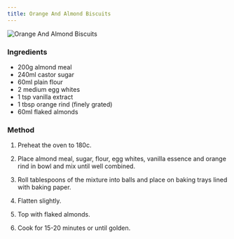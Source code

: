 ```yaml
---
title: Orange And Almond Biscuits
---
```


![Orange And Almond Biscuits](https://msb.me.uk/resources/https://www.afamilyfeast.com/wp-content/uploads/2020/05/Italian-Almond-Orange-Cookies-3-730x487.jpg)

### Ingredients

* 200g almond meal
* 240ml castor sugar
* 60ml plain flour
* 2 medium egg whites
* 1 tsp vanilla extract
* 1 tbsp orange rind (finely grated)
* 60ml flaked almonds

### Method

1. Preheat the oven to 180c.

2. Place almond meal, sugar, flour, egg whites, vanilla essence and orange rind in bowl and mix until well combined.

3. Roll tablespoons of the mixture into balls and place on baking trays lined with baking paper.

4. Flatten slightly.

5. Top with flaked almonds.

6. Cook for 15-20 minutes or until golden.

